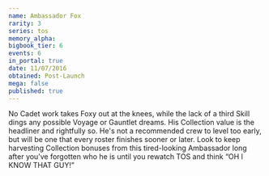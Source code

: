 ```yaml
---
name: Ambassador Fox
rarity: 3
series: tos
memory_alpha:
bigbook_tier: 6
events: 6
in_portal: true
date: 11/07/2016
obtained: Post-Launch
mega: false
published: true
---
```


No Cadet work takes Foxy out at the knees, while the lack of a third Skill dings any possible Voyage or Gauntlet dreams. His Collection value is the headliner and rightfully so. He's not a recommended crew to level too early, but will be one that every roster finishes sooner or later. Look to keep harvesting Collection bonuses from this tired-looking Ambassador long after you’ve forgotten who he is until you rewatch TOS and think “OH I KNOW THAT GUY!”
